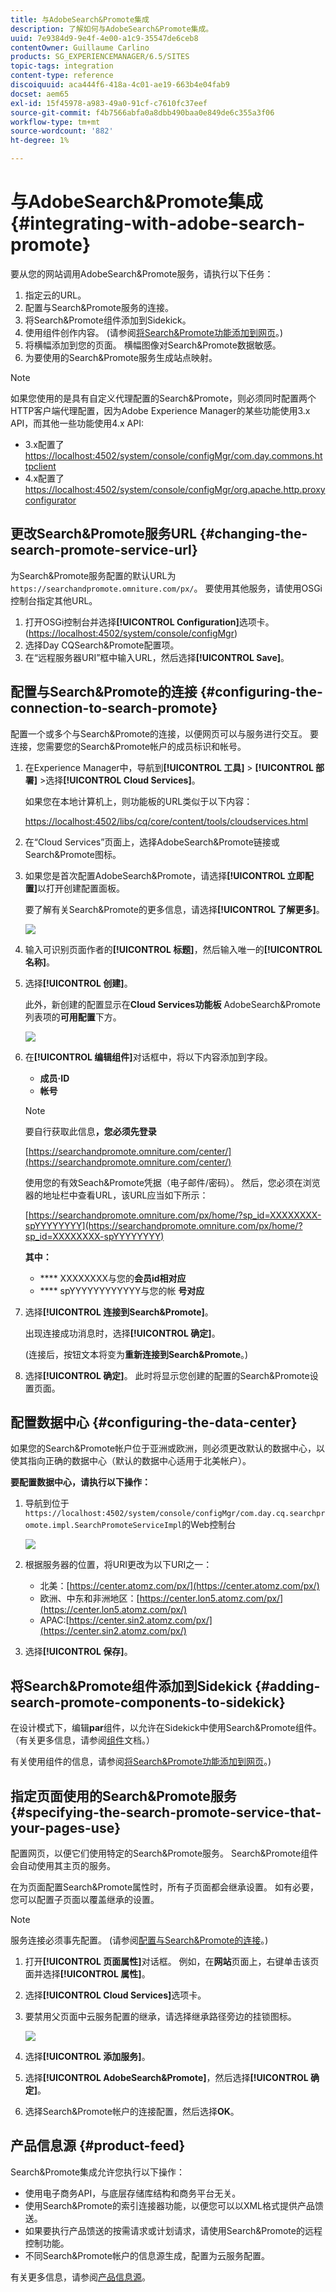 ```yaml
---
title: 与AdobeSearch&Promote集成
description: 了解如何与AdobeSearch&Promote集成。
uuid: 7e9384d9-9e4f-4e00-a1c9-35547de6ceb8
contentOwner: Guillaume Carlino
products: SG_EXPERIENCEMANAGER/6.5/SITES
topic-tags: integration
content-type: reference
discoiquuid: aca444f6-418a-4c01-ae19-663b4e04fab9
docset: aem65
exl-id: 15f45978-a983-49a0-91cf-c7610fc37eef
source-git-commit: f4b7566abfa0a8dbb490baa0e849de6c355a3f06
workflow-type: tm+mt
source-wordcount: '882'
ht-degree: 1%

---
```


# 与AdobeSearch&amp;Promote集成{#integrating-with-adobe-search-promote}

要从您的网站调用AdobeSearch&amp;Promote服务，请执行以下任务：

1. 指定云的URL。
1. 配置与Search&amp;Promote服务的连接。
1. 将Search&amp;Promote组件添加到Sidekick。
1. 使用组件创作内容。 (请参阅[将Search&amp;Promote功能添加到网页](/help/sites-authoring/search-and-promote.md)。)
1. 将横幅添加到您的页面。 横幅图像对Search&amp;Promote数据敏感。
1. 为要使用的Search&amp;Promote服务生成站点映射。

>[!NOTE]
>
>如果您使用的是具有自定义代理配置的Search&amp;Promote，则必须同时配置两个HTTP客户端代理配置，因为Adobe Experience Manager的某些功能使用3.x API，而其他一些功能使用4.x API:
>
>* 3.x配置了[https://localhost:4502/system/console/configMgr/com.day.commons.httpclient](https://localhost:4502/system/console/configMgr/com.day.commons.httpclient)
>* 4.x配置了[https://localhost:4502/system/console/configMgr/org.apache.http.proxyconfigurator](https://localhost:4502/system/console/configMgr/org.apache.http.proxyconfigurator)

>



## 更改Search&amp;Promote服务URL {#changing-the-search-promote-service-url}

为Search&amp;Promote服务配置的默认URL为`https://searchandpromote.omniture.com/px/`。 要使用其他服务，请使用OSGi控制台指定其他URL。

1. 打开OSGi控制台并选择&#x200B;**[!UICONTROL Configuration]**&#x200B;选项卡。 ([https://localhost:4502/system/console/configMgr](https://localhost:4502/system/console/configMgr))
1. 选择Day CQSearch&amp;Promote配置项。
1. 在“远程服务器URI”框中输入URL，然后选择&#x200B;**[!UICONTROL Save]**。

## 配置与Search&amp;Promote的连接 {#configuring-the-connection-to-search-promote}

配置一个或多个与Search&amp;Promote的连接，以便网页可以与服务进行交互。 要连接，您需要您的Search&amp;Promote帐户的成员标识和帐号。

1. 在Experience Manager中，导航到&#x200B;**[!UICONTROL 工具]** > **[!UICONTROL 部署]** >选择&#x200B;**[!UICONTROL Cloud Services]**。

   如果您在本地计算机上，则功能板的URL类似于以下内容：

   [https://localhost:4502/libs/cq/core/content/tools/cloudservices.html](https://localhost:4502/libs/cq/core/content/tools/cloudservices.html)

1. 在“Cloud Services”页面上，选择AdobeSearch&amp;Promote链接或Search&amp;Promote图标。

1. 如果您是首次配置AdobeSearch&amp;Promote，请选择&#x200B;**[!UICONTROL 立即配置]**&#x200B;以打开创建配置面板。

   要了解有关Search&amp;Promote的更多信息，请选择&#x200B;**[!UICONTROL 了解更多]**。

   ![](assets/chlimage_1-59.png)

1. 输入可识别页面作者的&#x200B;**[!UICONTROL 标题]**，然后输入唯一的&#x200B;**[!UICONTROL 名称]**。
1. 选择&#x200B;**[!UICONTROL 创建]**。

   此外，新创建的配置显示在&#x200B;**Cloud Services功能板** AdobeSearch&amp;Promote列表项的&#x200B;**可用配置**&#x200B;下方。

   ![](assets/chlimage_1-60.png)

1. 在&#x200B;**[!UICONTROL 编辑组件]**&#x200B;对话框中，将以下内容添加到字段。

   * **成员·ID**
   * **帐号**

   >[!NOTE]
   >
   >要自行获取此信息&#x200B;**，您必须先登录**
   >
   >[https://searchandpromote.omniture.com/center/](https://searchandpromote.omniture.com/center/)
   >
   >
   >使用您的有效Seach&amp;Promote凭据（电子邮件/密码）。
   >然后，您必须在浏览器的地址栏中查看URL，该URL应当如下所示：
   >[](https://searchandpromote.omniture.com/px/home/?sp_id=XXXXXXXX-spYYYYYYYY)
   >
   >[https://searchandpromote.omniture.com/px/home/?sp_id=XXXXXXXX-spYYYYYYYY](https://searchandpromote.omniture.com/px/home/?sp_id=XXXXXXXX-spYYYYYYYY)
   >
   >**其中：**
   >
   >    * **** XXXXXXXX与您的**会员id相对应**
   >    * **** spYYYYYYYYYYYY与您的帐 **号对应**


1. 选择&#x200B;**[!UICONTROL 连接到Search&amp;Promote]**。

   出现连接成功消息时，选择&#x200B;**[!UICONTROL 确定]**。

   (连接后，按钮文本将变为**重新连接到Search&amp;Promote**。)

1. 选择&#x200B;**[!UICONTROL 确定]**。 此时将显示您创建的配置的Search&amp;Promote设置页面。

## 配置数据中心 {#configuring-the-data-center}

如果您的Search&amp;Promote帐户位于亚洲或欧洲，则必须更改默认的数据中心，以使其指向正确的数据中心（默认的数据中心适用于北美帐户）。

**要配置数据中心，请执行以下操作：**

1. 导航到位于`https://localhost:4502/system/console/configMgr/com.day.cq.searchpromote.impl.SearchPromoteServiceImpl`的Web控制台

   ![](assets/chlimage_1-61.png)

1. 根据服务器的位置，将URI更改为以下URI之一：

   * 北美：[https://center.atomz.com/px/](https://center.atomz.com/px/)
   * 欧洲、中东和非洲地区：[https://center.lon5.atomz.com/px/](https://center.lon5.atomz.com/px/)
   * APAC:[https://center.sin2.atomz.com/px/](https://center.sin2.atomz.com/px/)

1. 选择&#x200B;**[!UICONTROL 保存]**。

## 将Search&amp;Promote组件添加到Sidekick {#adding-search-promote-components-to-sidekick}

在设计模式下，编辑&#x200B;**par**&#x200B;组件，以允许在Sidekick中使用Search&amp;Promote组件。 （有关更多信息，请参阅[组件](/help/sites-developing/components.md#addinganewcomponenttotheparagraphsystemdesignmode)文档。）

有关使用组件的信息，请参阅[将Search&amp;Promote功能添加到网页](/help/sites-authoring/search-and-promote.md)。)

## 指定页面使用的Search&amp;Promote服务 {#specifying-the-search-promote-service-that-your-pages-use}

配置网页，以便它们使用特定的Search&amp;Promote服务。 Search&amp;Promote组件会自动使用其主页的服务。

在为页面配置Search&amp;Promote属性时，所有子页面都会继承设置。 如有必要，您可以配置子页面以覆盖继承的设置。

>[!NOTE]
>
>服务连接必须事先配置。 (请参阅[配置与Search&amp;Promote的连接](#connection)。)

1. 打开&#x200B;**[!UICONTROL 页面属性]**&#x200B;对话框。 例如，在**网站**页面上，右键单击该页面并选择&#x200B;**[!UICONTROL 属性]**。
1. 选择&#x200B;**[!UICONTROL Cloud Services]**&#x200B;选项卡。
1. 要禁用父页面中云服务配置的继承，请选择继承路径旁边的挂锁图标。

   ![](assets/sandpinheritpadlock.png)

1. 选择&#x200B;**[!UICONTROL 添加服务]**。
1. 选择&#x200B;**[!UICONTROL AdobeSearch&amp;Promote]**，然后选择&#x200B;**[!UICONTROL 确定]**。
1. 选择Search&amp;Promote帐户的连接配置，然后选择&#x200B;**OK**。

## 产品信息源 {#product-feed}

Search&amp;Promote集成允许您执行以下操作：

* 使用电子商务API，与底层存储库结构和商务平台无关。
* 使用Search&amp;Promote的索引连接器功能，以便您可以以XML格式提供产品馈送。
* 如果要执行产品馈送的按需请求或计划请求，请使用Search&amp;Promote的远程控制功能。
* 不同Search&amp;Promote帐户的信息源生成，配置为云服务配置。

有关更多信息，请参阅[产品信息源](/help/sites-administering/product-feed.md)。
